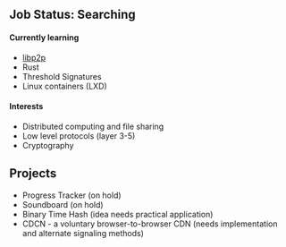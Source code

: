 ## Job Status: Searching

#### Currently learning
- [libp2p](https://libp2p.io/)
- Rust
- Threshold Signatures
- Linux containers (LXD)

#### Interests
- Distributed computing and file sharing
- Low level protocols (layer 3-5)
- Cryptography

## Projects
- Progress Tracker (on hold)
- Soundboard (on hold)
- Binary Time Hash (idea needs practical application)
- CDCN - a voluntary browser-to-browser CDN (needs implementation and alternate signaling methods)
<!--
**mriise/mriise** is a ✨ _special_ ✨ repository because its `README.md` (this file) appears on your GitHub profile.

Here are some ideas to get you started:

- 🔭 I’m currently working on ...
- 🌱 I’m currently learning ...
- 👯 I’m looking to collaborate on ...
- 🤔 I’m looking for help with ...
- 💬 Ask me about ...
- 📫 How to reach me: ...
- 😄 Pronouns: ...
- ⚡ Fun fact: ...
-->
